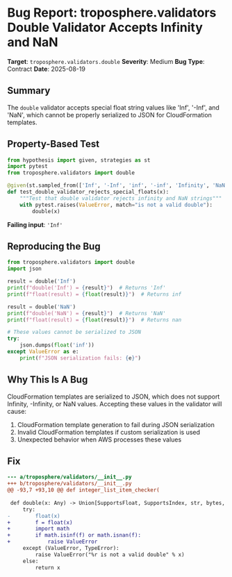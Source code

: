 # Bug Report: troposphere.validators Double Validator Accepts Infinity and NaN

**Target**: `troposphere.validators.double`
**Severity**: Medium
**Bug Type**: Contract
**Date**: 2025-08-19

## Summary

The `double` validator accepts special float string values like 'Inf', '-Inf', and 'NaN', which cannot be properly serialized to JSON for CloudFormation templates.

## Property-Based Test

```python
from hypothesis import given, strategies as st
import pytest
from troposphere.validators import double

@given(st.sampled_from(['Inf', '-Inf', 'inf', '-inf', 'Infinity', 'NaN', 'nan']))
def test_double_validator_rejects_special_floats(x):
    """Test that double validator rejects infinity and NaN strings"""
    with pytest.raises(ValueError, match="is not a valid double"):
        double(x)
```

**Failing input**: `'Inf'`

## Reproducing the Bug

```python
from troposphere.validators import double
import json

result = double('Inf')
print(f"double('Inf') = {result}")  # Returns 'Inf'
print(f"float(result) = {float(result)}")  # Returns inf

result = double('NaN')
print(f"double('NaN') = {result}")  # Returns 'NaN'
print(f"float(result) = {float(result)}")  # Returns nan

# These values cannot be serialized to JSON
try:
    json.dumps(float('inf'))
except ValueError as e:
    print(f"JSON serialization fails: {e}")
```

## Why This Is A Bug

CloudFormation templates are serialized to JSON, which does not support Infinity, -Infinity, or NaN values. Accepting these values in the validator will cause:

1. CloudFormation template generation to fail during JSON serialization
2. Invalid CloudFormation templates if custom serialization is used
3. Unexpected behavior when AWS processes these values

## Fix

```diff
--- a/troposphere/validators/__init__.py
+++ b/troposphere/validators/__init__.py
@@ -93,7 +93,10 @@ def integer_list_item_checker(
 
 def double(x: Any) -> Union[SupportsFloat, SupportsIndex, str, bytes, bytearray]:
     try:
-        float(x)
+        f = float(x)
+        import math
+        if math.isinf(f) or math.isnan(f):
+            raise ValueError
     except (ValueError, TypeError):
         raise ValueError("%r is not a valid double" % x)
     else:
         return x
```